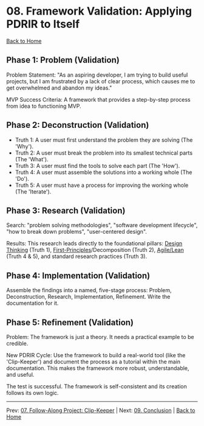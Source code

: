 # 08. Framework Validation: Applying PDRIR to Itself

[Back to Home](../index.md)

## Phase 1: Problem (Validation)

Problem Statement: "As an aspiring developer, I am trying to build useful projects, but I am frustrated by a lack of clear process, which causes me to get overwhelmed and abandon my ideas."

MVP Success Criteria: A framework that provides a step-by-step process from idea to functioning MVP.

## Phase 2: Deconstruction (Validation)

- Truth 1: A user must first understand the problem they are solving (The 'Why').
- Truth 2: A user must break the problem into its smallest technical parts (The 'What').
- Truth 3: A user must find the tools to solve each part (The 'How').
- Truth 4: A user must assemble the solutions into a working whole (The 'Do').
- Truth 5: A user must have a process for improving the working whole (The 'Iterate').

## Phase 3: Research (Validation)

Search: "problem solving methodologies", "software development lifecycle", "how to break down problems", "user-centered design".

Results: This research leads directly to the foundational pillars: [Design Thinking](../guides/design_thinking.md) (Truth 1), [First-Principles](../guides/first_principles_thinking.md)/Decomposition (Truth 2), [Agile/Lean](../guides/agile_development.md) (Truth 4 & 5), and standard research practices (Truth 3).

## Phase 4: Implementation (Validation)

Assemble the findings into a named, five-stage process: Problem, Deconstruction, Research, Implementation, Refinement. Write the documentation for it.

## Phase 5: Refinement (Validation)

Problem: The framework is just a theory. It needs a practical example to be credible.

New PDRIR Cycle: Use the framework to build a real-world tool (like the 'Clip-Keeper') and document the process as a tutorial within the main documentation. This makes the framework more robust, understandable, and useful.

The test is successful. The framework is self-consistent and its creation follows its own logic.

---

Prev: [07. Follow-Along Project: Clip-Keeper](./07-clip-keeper.md) | Next: [09. Conclusion](./09-conclusion.md) | [Back to Home](../index.md)
